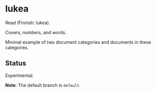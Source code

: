 # lukea

Read (Finnish: lukea).

Covers, numbers, and words.

Minimal example of two document categories and documents in these categories.

## Status

Experimental.

**Note**: The default branch is `default`.
